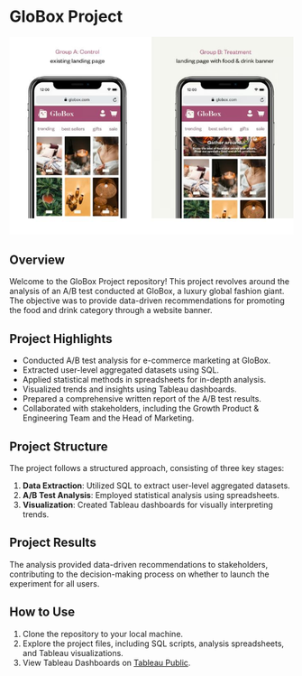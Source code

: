 # GloBox Project

![GloBox Banner](<https://github.com/CharuKes/globox_project/blob/main/data/glo.JPG>)

## Overview

Welcome to the GloBox Project repository! This project revolves around the analysis of an A/B test conducted at GloBox, a luxury global fashion giant. The objective was to provide data-driven recommendations for promoting the food and drink category through a website banner.

## Project Highlights

- Conducted A/B test analysis for e-commerce marketing at GloBox.
- Extracted user-level aggregated datasets using SQL.
- Applied statistical methods in spreadsheets for in-depth analysis.
- Visualized trends and insights using Tableau dashboards.
- Prepared a comprehensive written report of the A/B test results.
- Collaborated with stakeholders, including the Growth Product & Engineering Team and the Head of Marketing.

## Project Structure

The project follows a structured approach, consisting of three key stages:

1. **Data Extraction**: Utilized SQL to extract user-level aggregated datasets.
2. **A/B Test Analysis**: Employed statistical analysis using spreadsheets.
3. **Visualization**: Created Tableau dashboards for visually interpreting trends.

## Project Results

The analysis provided data-driven recommendations to stakeholders, contributing to the decision-making process on whether to launch the experiment for all users.

## How to Use

1. Clone the repository to your local machine.
2. Explore the project files, including SQL scripts, analysis spreadsheets, and Tableau visualizations.
3. View Tableau Dashboards on [Tableau Public](<https://public.tableau.com/app/profile/charu.kesarwani3927/viz/GloboxABTestAnalysis_17009696417070/GloBoxABTestAnalysis>).
